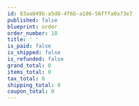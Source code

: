 ```yaml
---
id: 83aa049b-a5d8-4f6b-a106-56fffa0a73e7
published: false
blueprint: order
order_number: 18
title: ' '
is_paid: false
is_shipped: false
is_refunded: false
grand_total: 0
items_total: 0
tax_total: 0
shipping_total: 0
coupon_total: 0
---
```

